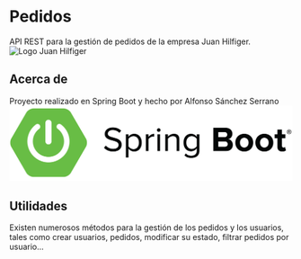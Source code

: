 # Pedidos

API REST para la gestión de pedidos de la empresa Juan Hilfiger.
![Logo Juan Hilfiger](https://i.imgur.com/ZrzdtKF.png)

## Acerca de

Proyecto realizado en Spring Boot y hecho por Alfonso Sánchez Serrano
![Imagen SpringBoot](https://raw.githubusercontent.com/CGARCHER/DAW_DWES_23-24/main/assets/springboot.png)

## Utilidades

Existen numerosos métodos para la gestión de los pedidos y los usuarios, tales como crear usuarios, pedidos, modificar su estado, filtrar pedidos por usuario...

